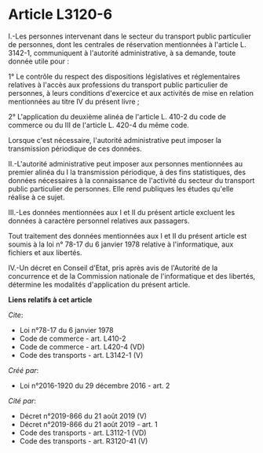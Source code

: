 # Article L3120-6

I.-Les personnes intervenant dans le secteur du transport public particulier de personnes, dont les centrales de réservation
mentionnées à l'article L. 3142-1, communiquent à l'autorité administrative, à sa demande, toute donnée utile pour : 

1° Le contrôle du respect des dispositions législatives et réglementaires relatives à l'accès aux professions du transport
public particulier de personnes, à leurs conditions d'exercice et aux activités de mise en relation mentionnées au titre IV
du présent livre ; 

2° L'application du deuxième alinéa de l'article L. 410-2 du code de commerce ou du III de l'article L. 420-4 du même code. 

Lorsque c'est nécessaire, l'autorité administrative peut imposer la transmission périodique de ces données. 

II.-L'autorité administrative peut imposer aux personnes mentionnées au premier alinéa du I la transmission périodique, à des
fins statistiques, des données nécessaires à la connaissance de l'activité du secteur du transport public particulier de
personnes. Elle rend publiques les études qu'elle réalise à ce sujet. 

III.-Les données mentionnées aux I et II du présent article excluent les données à caractère personnel relatives aux
passagers. 

Tout traitement des données mentionnées aux I et II du présent article est soumis à la loi n° 78-17 du 6 janvier 1978
relative à l'informatique, aux fichiers et aux libertés. 

IV.-Un décret en Conseil d'Etat, pris après avis de l'Autorité de la concurrence et de la Commission nationale de
l'informatique et des libertés, détermine les modalités d'application du présent article.

**Liens relatifs à cet article**

_Cite_:

  - Loi n°78-17 du 6 janvier 1978
  - Code de commerce - art. L410-2
  - Code de commerce - art. L420-4 (VD)
  - Code des transports - art. L3142-1 (V)

_Créé par_:

  - Loi n°2016-1920 du 29 décembre 2016 - art. 2

_Cité par_:

  - Décret n°2019-866 du 21 août 2019 (V)
  - Décret n°2019-866 du 21 août 2019 - art. 1
  - Code des transports - art. L3112-1 (VD)
  - Code des transports - art. R3120-41 (V)
